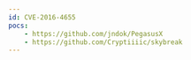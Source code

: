 ```yaml
---
id: CVE-2016-4655
pocs:
    - https://github.com/jndok/PegasusX
    - https://github.com/Cryptiiiic/skybreak
---
```

